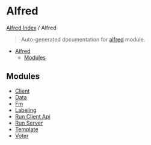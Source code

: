 # Alfred

[Alfred Index](../README.md#alfred-index) / Alfred

> Auto-generated documentation for [alfred](../../alfred/__init__.py) module.

- [Alfred](#alfred)
  - [Modules](#modules)

## Modules

- [Client](client/index.md)
- [Data](data/index.md)
- [Fm](fm/index.md)
- [Labeling](labeling/index.md)
- [Run Client Api](./run_client_api.md)
- [Run Server](./run_server.md)
- [Template](template/index.md)
- [Voter](voter/index.md)